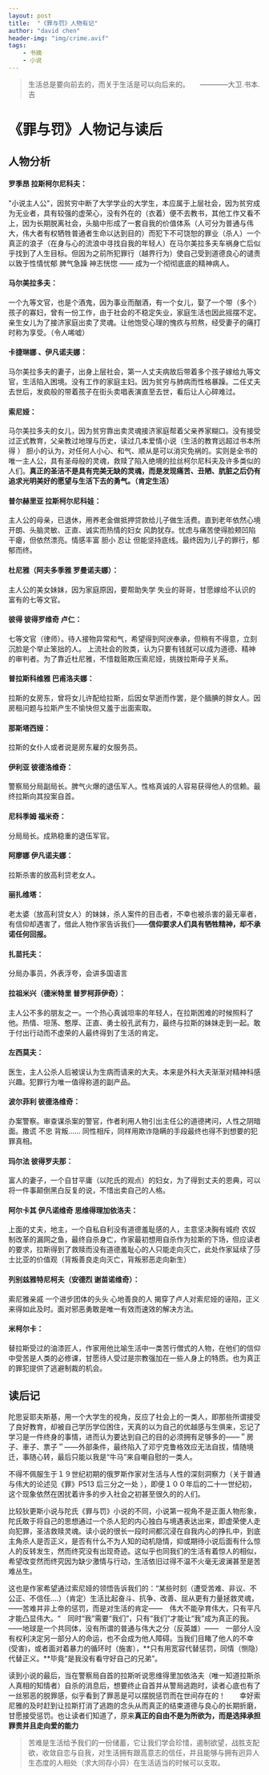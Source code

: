 ```yaml
---
layout: post
title:  "《罪与罚》人物有记"
author: "david chen"
header-img: "img/crime.avif"
tags:
    - 书摘
    - 小说
---
```



>生活总是要向前去的，而关于生活是可以向后来的。　　————大卫.书本.吉


# 《罪与罚》人物记与读后

## 人物分析
#### 罗季昂 拉斯柯尔尼科夫：
"小说主人公"，因贫穷中断了大学学业的大学生，本应属于上层社会，因为贫穷成为无业者，具有较强的虚荣心，没有外在的（衣着）便不去教书，其他工作又看不上，因为长期脱离社会，头脑中形成了一套自我的价值体系（人可分为普通与伟大，伟大者有权牺牲普通者生命以达到目的）而犯下不可饶恕的罪业（杀人）一个真正的浪子（在身与心的流浪中寻找自我的年轻人）在马尔美拉多夫车祸身亡后似乎找到了人生目标。但因为之前所犯罪行（越界行为）使自己受到道德良心的谴责以致于性情忧郁 脾气急躁 神志恍惚 —— 成为一个彻彻底底的精神病人。

#### 马尔美拉多夫： 
一个九等文官，也是个酒鬼，因为事业而酗酒，有一个女儿，娶了一个带（多个）孩子的寡妇，曾有一份工作，由于社会的不稳定失业，家庭生活也因此摇摆不定。亲生女儿为了接济家庭出卖了灵魂。让他饱受心理的愧疚与煎熬，经受妻子的痛打时称为享受。（令人唏嘘）

#### 卡捷琳娜 、伊凡诺夫娜：
 马尔美拉多夫的妻子，出身上层社会，第一人丈夫病故后带着多个孩子嫁给九等文官，生活陷入困境。没有工作的家庭主妇。因为贫穷与肺病而性格暴躁。二任丈夫去世后，发疯般的带着孩子在街头卖唱表演直至去世，看后让人心碎难过。

#### 索尼娅：
马尔美拉多夫的女儿，因为贫穷靠出卖灵魂接济家庭帮着父亲养家糊口。没有接受过正式教育，父亲教过地理与历史，读过几本爱情小说（生活的教育远超过书本所得 ）
胆小的认为，对任何人小心、和气、顺从是可以消灾免祸的。实则是全书的唯一主人公，具有圣母般的灵魂，救赎了陷入绝境的拉丝柯尔尼科夫及许多类似的人们。**真正的圣洁不是具有完美无缺的灵魂，而是发现痛苦、丑陋、肮脏之后仍有追求光明美好的愿望与生活下去的勇气。（肯定生活）**


#### 普尔赫里亚 拉斯柯尔尼科娃：
主人公的母亲，已退休，用养老金做抵押贷款给儿子做生活费。直到老年依然心境开朗、头脑灵敏、正直、诚实而热情的妇女 风韵犹存。忧虑与痛苦使得脸颊凹陷干瘪，但依然漂亮。情感丰富 胆小 忍让 但能坚持底线。最终因为儿子的罪行，郁郁而终。

#### 杜尼雅（阿夫多季雅 罗曼诺夫娜）：
主人公的美女妹妹，因为家庭原因，要帮助失学 失业的哥哥，甘愿嫁给不认识的富有的七等文官。

#### 彼得 彼得罗维奇 卢仁：
 七等文官（律师）。待人接物异常和气，希望得到阿谀奉承，但稍有不得意，立刻沉脸是个举止笨拙的人。 上流社会的败类，认为只要有钱就可以成为道德、精神的审判者。为了靠近杜尼雅，不惜栽赃欺压索尼娅，挑拨拉斯母子关系。

#### 普拉斯科维雅 巴甫洛夫娜：
拉斯的女房东，曾将女儿许配给拉斯，后因女早逝而作罢，是个腼腆的胖女人。因房租问题与拉斯产生不愉快但又羞于出面索取。

#### 那斯塔西娅：
拉斯的女仆人或者说是房东雇的女服务员。

#### 伊利亚 彼德洛维奇：
警察局分局副局长。脾气火爆的退伍军人。性格真诚的人容易获得他人的信赖。最终拉斯向其投案自首。

#### 尼科季姆 福米奇：
 分局局长。成熟稳重的退伍军官。

#### 阿廖娜 伊凡诺夫娜：
拉斯杀害的放高利贷老女人。

#### 丽扎维塔： 
老太婆（放高利贷女人）的妹妹，杀人案件的目击者，不幸也被杀害的最无辜者，有信仰却遇害了，借此人物作家告诉我们——**信仰要求人们具有牺牲精神，却不承诺任何回报。**

#### 扎苗托夫：
分局办事员，外表浮夸，会讲多国语言 

#### 拉祖米兴（德米特里 普罗柯菲伊奇）：
主人公不多的朋友之一。一个热心真诚坦率的年轻人，在拉斯困难的时候照料了他。热情、坦荡、憨厚、正直、勇士般孔武有力，最终与拉斯的妹妹走到一起。敢于付出行动而不虚荣的人最终得到了生活的肯定。

#### 左西莫夫：
医生，主人公杀人后被误认为生病而请来的大夫。本来是外科大夫渐渐对精神科感兴趣。犯罪行为唯一值得称道的副产品。

#### 波尔菲利 彼德洛维奇：
办案警察。审查谋杀案的警官，作者利用人物引出主任公的道德拷问，人性之阴暗面。撒谎 不忠 背叛…… 同性相斥，同样用欺诈隐瞒的手段最终也得不到想要的犯罪真相。

#### 玛尔法 彼得罗夫那：
富人的妻子，一个自甘平庸（以陀氏的观点）的妇女，为了得到丈夫的恩典，可以将一件事颠倒黑白反复的说，不惜出卖自己的人格。

#### 阿尔卡其 伊凡诺维奇 思维得理加依洛夫：
上面的丈夫，地主，一个自私自利没有道德羞耻感的人，主意坚决胸有城府 农奴制改革的漏网之鱼，最终自杀身亡，作家最初想用自杀作为拉斯的下场，但应读者的要求，拉斯得到了救赎而没有道德羞耻心的人只能走向灭亡，此处作家延续了莎士比亚的价值观（背叛善良走向灭亡，背叛邪恶走向新生）

#### 列别兹雅特尼柯夫（安德烈 谢苗诺维奇）：
索尼雅亲戚 一个进步团体的头头 心地善良的人 揭穿了卢人对索尼娅的诬陷，正义来得如此及时。面对邪恶勇敢是唯一有效而速效的解决方法。

#### 米柯尔卡： 
替拉斯受过的油漆匠人，作家用他比喻生活中一类苦行僧式的人物，在他们的信仰中受苦是人类的必修课，甘愿待人受过是宗教强加在一些人身上的特质。也为真正的罪犯提供了逃避制裁的机会。



## 读后记
陀思妥耶夫斯基，用一个大学生的视角，反应了社会上的一类人，即那些所谓接受了良好教育，却被自己学历学位困住，天真的以为自己的优越感与生俱来，忘记了学习是一件终身的事情，进而认为要达到自己的目的必须拥有足够多的——＂房子、車子、票子＂——外部条件，最终陷入了邓宁克鲁格效应无法自拔，情随境迁，事随心转，最后只能以我是“牛马”来自嘲自慰的一类人。

不得不佩服生于１９世纪初期的俄罗斯作家对生活与人性的深刻洞察力（关于普通与伟大的论述见《罪》P513 后三分之一处 ），即便１００年后的二十一世纪初，这个现象依然在困扰着许多的步入社会之初甚至很久的的人们。

比较狄更斯小说与陀氏《罪与罚》小说的不同，小说第一视角不是正面人物形象，陀氏敢于将自己的思想通过一个杀人犯的内心独白与境遇表达出来，即虚荣使人走向犯罪，圣洁救赎灵魂。读小说的很长一段时间都沉浸在自我内心的挣扎中，到底主角杀人是否正义，是否有什么不为人知的动机隐情，抑或期待小说后面有什么惊人的反转发生，然而终究没有出现奇迹。这似乎也同我们的生活有着惊人的相似，希望改变然而终究因为缺少激情与行动，生活依旧过得不温不火毫无波澜甚至是苦难丛生。


这也是作家希望通过索尼娅的领悟告诉我们的：“某些时刻（遭受苦难、非议、不公正、不信任....）（肯定）生活比起奋斗、抗争、改善、屈从更有力量拯救灵魂，——苦难并非上帝的惩罚，而是对生活的肯定——　伟大不能孕育伟大，只有平凡才能凸显伟大。“　同时“我”需要“我们”，只有“我们”才能让“我”成为真正的我。——地球是一个共同体，没有所谓的普通与伟大之分（反英雄）——　一部分人没有权利决定另一部分人的命运，也不会成为他人障碍。当我们目睹了他人的不幸(受害)，或者面对着暴力的循环时（施害），**只有用宽容代替惩罚，同情（恻隐）代替正义。**毕竟“是我没有看守好自己的兄弟”。

读到小说的最后，当在警察局自首的拉斯听说思维得里加依洛夫（唯一知道拉斯杀人真相的知情者）自杀的消息后，想要终止自首并从警局逃跑时，读者心底也有了一丝邪恶的脱罪感，似乎看到了罪恶是可以摆脱惩罚而在世间存在的！　　幸好索尼雅的及时赶到让拉斯打消了逃跑的念头从而真正的结束道德与良心的长期折磨，甘愿接受惩罚。也让读者们知道了，原来**真正的自由不是为所欲为，而是选择承担罪责并且走向爱的能力**

>苦难是生活给予我们的一份储蓄，它让我们学会珍惜，遏制欲望，战胜支配欲，收敛自恋与自我，对生活拥有跟高意志的信任，并且能够与拥有迥异人生态度的人相处（求大同存小异）在生活适当的时候可以支取。


